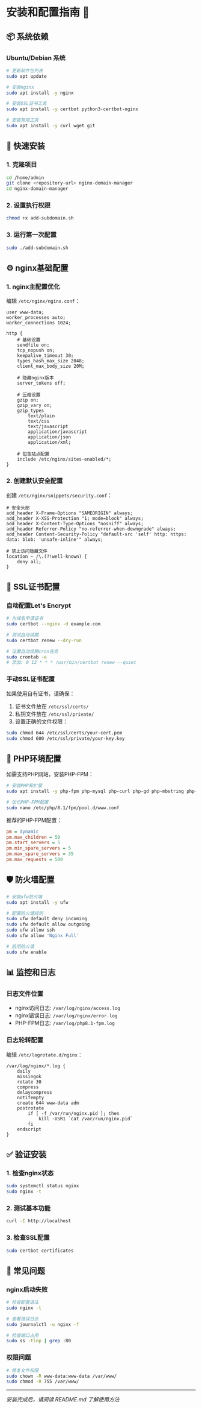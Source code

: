 # 安装和配置指南 📖

## 📦 系统依赖

### Ubuntu/Debian 系统
```bash
# 更新软件包列表
sudo apt update

# 安装nginx
sudo apt install -y nginx

# 安装SSL证书工具
sudo apt install -y certbot python3-certbot-nginx

# 安装常用工具
sudo apt install -y curl wget git
```

## 🚀 快速安装

### 1. 克隆项目
```bash
cd /home/admin
git clone <repository-url> nginx-domain-manager
cd nginx-domain-manager
```

### 2. 设置执行权限
```bash
chmod +x add-subdomain.sh
```

### 3. 运行第一次配置
```bash
sudo ./add-subdomain.sh
```

## ⚙️ nginx基础配置

### 1. nginx主配置优化
编辑 `/etc/nginx/nginx.conf`：

```nginx
user www-data;
worker_processes auto;
worker_connections 1024;

http {
    # 基础设置
    sendfile on;
    tcp_nopush on;
    keepalive_timeout 30;
    types_hash_max_size 2048;
    client_max_body_size 20M;
    
    # 隐藏nginx版本
    server_tokens off;
    
    # 压缩设置
    gzip on;
    gzip_vary on;
    gzip_types
        text/plain
        text/css
        text/javascript
        application/javascript
        application/json
        application/xml;
    
    # 包含站点配置
    include /etc/nginx/sites-enabled/*;
}
```

### 2. 创建默认安全配置
创建 `/etc/nginx/snippets/security.conf`：

```nginx
# 安全头部
add_header X-Frame-Options "SAMEORIGIN" always;
add_header X-XSS-Protection "1; mode=block" always;
add_header X-Content-Type-Options "nosniff" always;
add_header Referrer-Policy "no-referrer-when-downgrade" always;
add_header Content-Security-Policy "default-src 'self' http: https: data: blob: 'unsafe-inline'" always;

# 禁止访问隐藏文件
location ~ /\.(?!well-known) {
    deny all;
}
```

## 🔐 SSL证书配置

### 自动配置Let's Encrypt
```bash
# 为域名申请证书
sudo certbot --nginx -d example.com

# 测试自动续期
sudo certbot renew --dry-run

# 设置自动续期cron任务
sudo crontab -e
# 添加: 0 12 * * * /usr/bin/certbot renew --quiet
```

### 手动SSL证书配置
如果使用自有证书，请确保：
1. 证书文件放在 `/etc/ssl/certs/`
2. 私钥文件放在 `/etc/ssl/private/`
3. 设置正确的文件权限：
```bash
sudo chmod 644 /etc/ssl/certs/your-cert.pem
sudo chmod 600 /etc/ssl/private/your-key.key
```

## 🔧 PHP环境配置

如需支持PHP网站，安装PHP-FPM：

```bash
# 安装PHP和扩展
sudo apt install -y php-fpm php-mysql php-curl php-gd php-mbstring php-xml php-zip

# 优化PHP-FPM配置
sudo nano /etc/php/8.1/fpm/pool.d/www.conf
```

推荐的PHP-FPM配置：
```ini
pm = dynamic
pm.max_children = 50
pm.start_servers = 5
pm.min_spare_servers = 5
pm.max_spare_servers = 35
pm.max_requests = 500
```

## 🛡️ 防火墙配置

```bash
# 安装ufw防火墙
sudo apt install -y ufw

# 配置防火墙规则
sudo ufw default deny incoming
sudo ufw default allow outgoing
sudo ufw allow ssh
sudo ufw allow 'Nginx Full'

# 启用防火墙
sudo ufw enable
```

## 📊 监控和日志

### 日志文件位置
- nginx访问日志: `/var/log/nginx/access.log`
- nginx错误日志: `/var/log/nginx/error.log`
- PHP-FPM日志: `/var/log/php8.1-fpm.log`

### 日志轮转配置
编辑 `/etc/logrotate.d/nginx`：
```
/var/log/nginx/*.log {
    daily
    missingok
    rotate 30
    compress
    delaycompress
    notifempty
    create 644 www-data adm
    postrotate
        if [ -f /var/run/nginx.pid ]; then
            kill -USR1 `cat /var/run/nginx.pid`
        fi
    endscript
}
```

## ✅ 验证安装

### 1. 检查nginx状态
```bash
sudo systemctl status nginx
sudo nginx -t
```

### 2. 测试基本功能
```bash
curl -I http://localhost
```

### 3. 检查SSL配置
```bash
sudo certbot certificates
```

## 🚨 常见问题

### nginx启动失败
```bash
# 检查配置语法
sudo nginx -t

# 查看错误日志
sudo journalctl -u nginx -f

# 检查端口占用
sudo ss -tlnp | grep :80
```

### 权限问题
```bash
# 修复文件权限
sudo chown -R www-data:www-data /var/www/
sudo chmod -R 755 /var/www/
```

---
*安装完成后，请阅读 README.md 了解使用方法*
